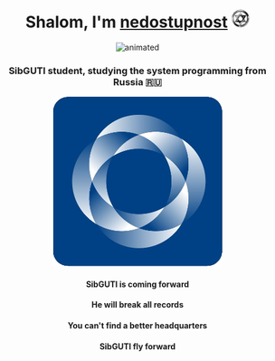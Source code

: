 <h1 align="center">Shalom, I'm <a href="https://github.com/nedostupnost" target="_blank">nedostupnost</a>
<img src="https://github.com/nedostupnost/nedostupnost/blob/main/assets/star%20(467).gif?raw=true" height="32"/></h1>

<p align="center">
  <img src="https://github.com/nedostupnost/nedostupnost/blob/main/assets/videoplayback.gif?raw=true" alt="animated" />
</p>

<h3 align="center">SibGUTI student, studying the system programming from Russia 🇷🇺</h3>

<p align="center">
<img src ="https://github.com/nedostupnost/nedostupnost/blob/main/assets/logo_sibguti_.png?raw=true"/>
</p>

<h4 align="center">SibGUTI is coming forward <h4>
<h4 align="center">He will break all records<h4>
<h4 align="center">You can't find a better headquarters<h4>
<h4 align="center">SibGUTI fly forward<h4>

